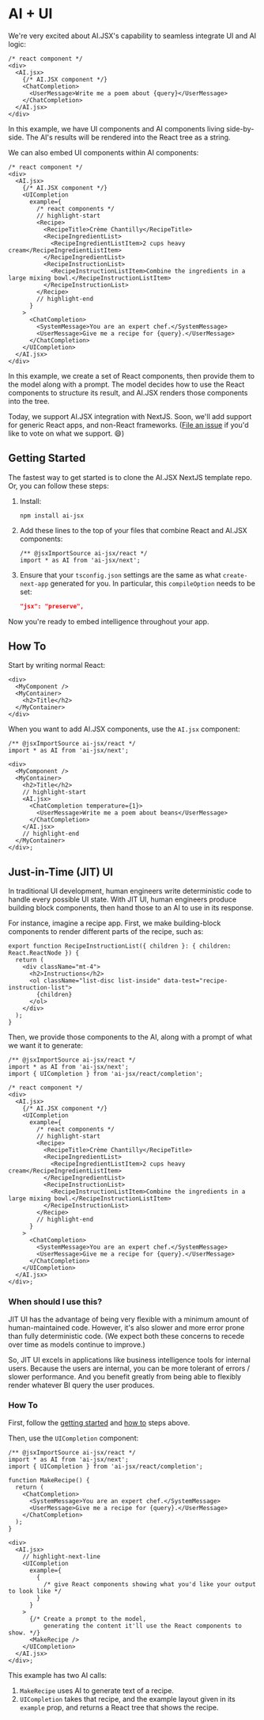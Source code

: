 # AI + UI

We're very excited about AI.JSX's capability to seamless integrate UI and AI logic:

```tsx
/* react component */
<div>
  <AI.jsx>
    {/* AI.JSX component */}
    <ChatCompletion>
      <UserMessage>Write me a poem about {query}</UserMessage>
    </ChatCompletion>
  </AI.jsx>
</div>
```

In this example, we have UI components and AI components living side-by-side. The AI's results will be rendered into the React tree as a string.

We can also embed UI components within AI components:

```tsx
/* react component */
<div>
  <AI.jsx>
    {/* AI.JSX component */}
    <UICompletion
      example={
        /* react components */
        // highlight-start
        <Recipe>
          <RecipeTitle>Crème Chantilly</RecipeTitle>
          <RecipeIngredientList>
            <RecipeIngredientListItem>2 cups heavy cream</RecipeIngredientListItem>
          </RecipeIngredientList>
          <RecipeInstructionList>
            <RecipeInstructionListItem>Combine the ingredients in a large mixing bowl.</RecipeInstructionListItem>
          </RecipeInstructionList>
        </Recipe>
        // highlight-end
      }
    >
      <ChatCompletion>
        <SystemMessage>You are an expert chef.</SystemMessage>
        <UserMessage>Give me a recipe for {query}.</UserMessage>
      </ChatCompletion>
    </UICompletion>
  </AI.jsx>
</div>
```

In this example, we create a set of React components, then provide them to the model along with a prompt. The model decides how to use the React components to structure its result, and AI.JSX renders those components into the tree.

Today, we support AI.JSX integration with NextJS. Soon, we'll add support for generic React apps, and non-React frameworks. ([File an issue](https://github.com/fixie-ai/ai-jsx/issues) if you'd like to vote on what we support. :smile:)

## Getting Started

The fastest way to get started is to clone the AI.JSX NextJS template repo. Or, you can follow these steps:

1. Install:
   ```console
   npm install ai-jsx
   ```
1. Add these lines to the top of your files that combine React and AI.JSX components:
   ```tsx
   /** @jsxImportSource ai-jsx/react */
   import * as AI from 'ai-jsx/next';
   ```
1. Ensure that your `tsconfig.json` settings are the same as what `create-next-app` generated for you. In particular, this `compileOption` needs to be set:
   ```json
   "jsx": "preserve",
   ```

Now you're ready to embed intelligence throughout your app.

## How To

Start by writing normal React:

```tsx
<div>
  <MyComponent />
  <MyContainer>
    <h2>Title</h2>
  </MyContainer>
</div>
```

When you want to add AI.JSX components, use the `AI.jsx` component:

```tsx
/** @jsxImportSource ai-jsx/react */
import * as AI from 'ai-jsx/next';

<div>
  <MyComponent />
  <MyContainer>
    <h2>Title</h2>
    // highlight-start
    <AI.jsx>
      <ChatCompletion temperature={1}>
        <UserMessage>Write me a poem about beans</UserMessage>
      </ChatCompletion>
    </AI.jsx>
    // highlight-end
  </MyContainer>
</div>;
```

## Just-in-Time (JIT) UI

In traditional UI development, human engineers write deterministic code to handle every possible UI state. With JIT UI, human engineers produce building block components, then hand those to an AI to use in its response.

For instance, imagine a recipe app. First, we make building-block components to render different parts of the recipe, such as:

```tsx
export function RecipeInstructionList({ children }: { children: React.ReactNode }) {
  return (
    <div className="mt-4">
      <h2>Instructions</h2>
      <ol className="list-disc list-inside" data-test="recipe-instruction-list">
        {children}
      </ol>
    </div>
  );
}
```

Then, we provide those components to the AI, along with a prompt of what we want it to generate:

```tsx
/** @jsxImportSource ai-jsx/react */
import * as AI from 'ai-jsx/next';
import { UICompletion } from 'ai-jsx/react/completion';

/* react component */
<div>
  <AI.jsx>
    {/* AI.JSX component */}
    <UICompletion
      example={
        /* react components */
        // highlight-start
        <Recipe>
          <RecipeTitle>Crème Chantilly</RecipeTitle>
          <RecipeIngredientList>
            <RecipeIngredientListItem>2 cups heavy cream</RecipeIngredientListItem>
          </RecipeIngredientList>
          <RecipeInstructionList>
            <RecipeInstructionListItem>Combine the ingredients in a large mixing bowl.</RecipeInstructionListItem>
          </RecipeInstructionList>
        </Recipe>
        // highlight-end
      }
    >
      <ChatCompletion>
        <SystemMessage>You are an expert chef.</SystemMessage>
        <UserMessage>Give me a recipe for {query}.</UserMessage>
      </ChatCompletion>
    </UICompletion>
  </AI.jsx>
</div>;
```

### When should I use this?

JIT UI has the advantage of being very flexible with a minimum amount of human-maintained code. However, it's also slower and more error prone than fully deterministic code. (We expect both these concerns to recede over time as models continue to improve.)

So, JIT UI excels in applications like business intelligence tools for internal users. Because the users are internal, you can be more tolerant of errors / slower performance. And you benefit greatly from being able to flexibly render whatever BI query the user produces.

### How To

First, follow the [getting started](#getting-started) and [how to](#how-to) steps above.

Then, use the `UICompletion` component:

```tsx
/** @jsxImportSource ai-jsx/react */
import * as AI from 'ai-jsx/next';
import { UICompletion } from 'ai-jsx/react/completion';

function MakeRecipe() {
  return (
    <ChatCompletion>
      <SystemMessage>You are an expert chef.</SystemMessage>
      <UserMessage>Give me a recipe for {query}.</UserMessage>
    </ChatCompletion>
  );
}

<div>
  <AI.jsx>
    // highlight-next-line
    <UICompletion
      example={
        {
          /* give React components showing what you'd like your output to look like */
        }
      }
    >
      {/* Create a prompt to the model,
          generating the content it'll use the React components to show. */}
      <MakeRecipe />
    </UICompletion>
  </AI.jsx>
</div>;
```

This example has two AI calls:

1. `MakeRecipe` uses AI to generate text of a recipe.
1. `UICompletion` takes that recipe, and the example layout given in its `example` prop, and returns a React tree that shows the recipe.
